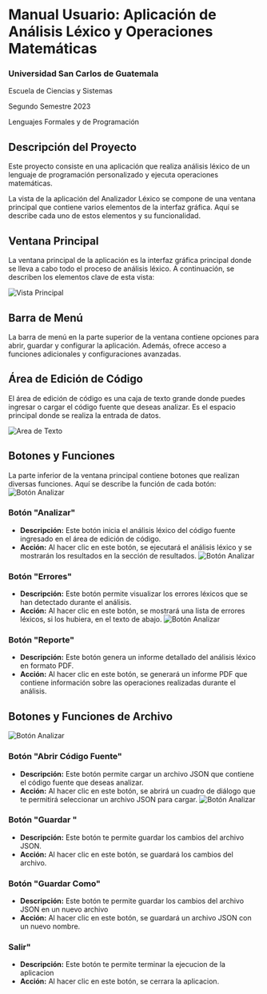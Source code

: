 # Manual Usuario: Aplicación de Análisis Léxico y Operaciones Matemáticas

### Universidad San Carlos de Guatemala
Escuela de Ciencias y Sistemas 

Segundo Semestre 2023

Lenguajes Formales y de Programación
## Descripción del Proyecto
Este proyecto consiste en una aplicación que realiza análisis léxico de un lenguaje de programación personalizado y ejecuta operaciones matemáticas. 


La vista de la aplicación del Analizador Léxico se compone de una ventana principal que contiene varios elementos de la interfaz gráfica. Aquí se describe cada uno de estos elementos y su funcionalidad.

## Ventana Principal

La ventana principal de la aplicación es la interfaz gráfica principal donde se lleva a cabo todo el proceso de análisis léxico. A continuación, se describen los elementos clave de esta vista:

![Vista Principal](https://github.com/Serrano18/LFP_S2_2023_Proyecto1_202201989/blob/main/Imagenes/VentanaPrinicpal.png)

## Barra de Menú

La barra de menú en la parte superior de la ventana contiene opciones para abrir, guardar y configurar la aplicación. Además, ofrece acceso a funciones adicionales y configuraciones avanzadas.

## Área de Edición de Código

El área de edición de código es una caja de texto grande donde puedes ingresar o cargar el código fuente que deseas analizar. Es el espacio principal donde se realiza la entrada de datos.

![Area de Texto](https://github.com/Serrano18/LFP_S2_2023_Proyecto1_202201989/blob/main/Imagenes/Cuadros%20de%20Texto.png)

## Botones y Funciones

La parte inferior de la ventana principal contiene botones que realizan diversas funciones. Aquí se describe la función de cada botón:
![Botón Analizar](https://github.com/Serrano18/LFP_S2_2023_Proyecto1_202201989/blob/main/Imagenes/BotonesAnalizador.png)

### Botón "Analizar"

- **Descripción:** Este botón inicia el análisis léxico del código fuente ingresado en el área de edición de código.
- **Acción:** Al hacer clic en este botón, se ejecutará el análisis léxico y se mostrarán los resultados en la sección de resultados.
![Botón Analizar](https://github.com/Serrano18/LFP_S2_2023_Proyecto1_202201989/blob/main/Imagenes/TextoAnalizar.png)
### Botón "Errores"

- **Descripción:** Este botón permite visualizar los errores léxicos que se han detectado durante el análisis.
- **Acción:** Al hacer clic en este botón, se mostrará una lista de errores léxicos, si los hubiera, en el texto de abajo.
![Botón Analizar](https://github.com/Serrano18/LFP_S2_2023_Proyecto1_202201989/blob/main/Imagenes/TextoErrores.png)
### Botón "Reporte"

- **Descripción:** Este botón genera un informe detallado del análisis léxico en formato PDF.
- **Acción:** Al hacer clic en este botón, se generará un informe PDF que contiene información sobre las operaciones realizadas durante el análisis.

## Botones y Funciones de Archivo

![Botón Analizar](https://github.com/Serrano18/LFP_S2_2023_Proyecto1_202201989/blob/main/Imagenes/BotonesArchivo.png)

### Botón "Abrir Código Fuente"

- **Descripción:** Este botón permite cargar un archivo JSON que contiene el código fuente que deseas analizar.
- **Acción:** Al hacer clic en este botón, se abrirá un cuadro de diálogo que te permitirá seleccionar un archivo JSON para cargar.
![Botón Analizar](https://github.com/Serrano18/LFP_S2_2023_Proyecto1_202201989/blob/main/Imagenes/TextroArchivo.png)
### Botón "Guardar "

- **Descripción:** Este botón te permite guardar los cambios del archivo JSON.
- **Acción:** Al hacer clic en este botón, se guardará los cambios del archivo.

### Botón "Guardar Como"

- **Descripción:** Este botón te permite guardar los cambios del archivo JSON en un nuevo archivo
- **Acción:** Al hacer clic en este botón, se guardará un archivo JSON con un nuevo nombre.

### Salir"

- **Descripción:** Este botón te permite terminar la ejecucion de la aplicacion
- **Acción:** Al hacer clic en este botón, se cerrara la aplicacion.



